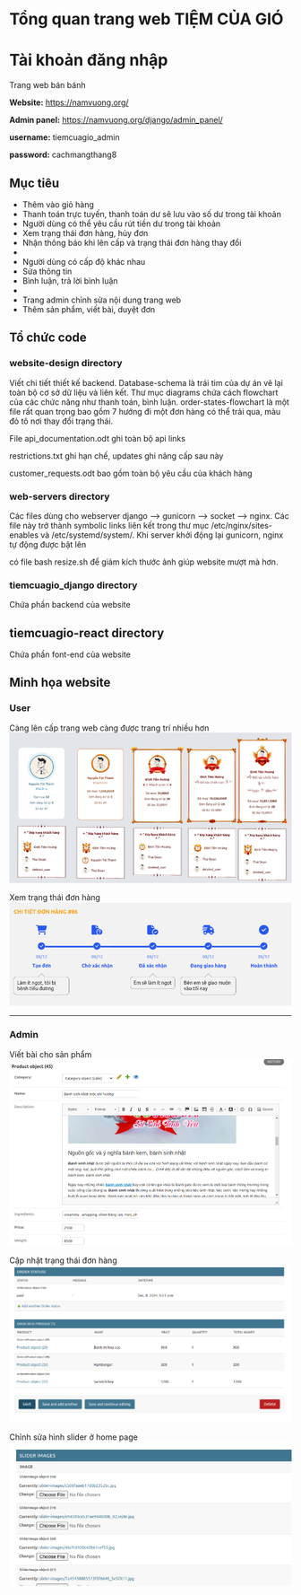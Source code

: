 # Tổng quan trang web TIỆM CỦA GIÓ


# Tài khoản đăng nhập
Trang web bán bánh

**Website:** https://namvuong.org/

**Admin panel:** https://namvuong.org/django/admin_panel/

**username:** tiemcuagio_admin

**password:** cachmangthang8
## Mục tiêu
- Thêm vào giỏ hàng
- Thanh toán trực tuyến, thanh toán dư sẽ lưu vào số dư trong tài khoản
- Người dùng có thể yêu cầu rút tiền dư trong tài khoản 
- Xem trạng thái đơn hàng, hủy đơn
- Nhận thông báo khi lên cấp và trạng thái đơn hàng thay đổi
- 
- Người dùng có cấp độ khác nhau
- Sửa thông tin
- Bình luận, trả lời bình luận
- 
- Trang admin chỉnh sửa nội dung trang web
- Thêm sản phẩm, viết bài, duyệt đơn

## Tổ chức code
### website-design directory
Viết chi tiết thiết kế backend. Database-schema là trái tim của dự án vẽ lại toàn bộ cơ sở dữ liệu và liên kết.
Thư mục diagrams chứa cách flowchart của các chức năng như thanh toán, bình luận. order-states-flowchart là một file rất quan trọng bao gồm 7 hướng đi một đơn hàng có thể trải qua, màu đỏ tô nơi thay đổi trạng thái.

File api_documentation.odt ghi toàn bộ api links

restrictions.txt ghi hạn chế, updates ghi nâng cấp sau này

customer_requests.odt bao gồm toàn bộ yêu cầu của khách hàng

### web-servers directory
Các files dùng cho webserver django --> gunicorn --> socket --> nginx. 
Các file này trở thành symbolic links liên kết trong thư mục /etc/nginx/sites-enables và /etc/systemd/system/.
Khi server khởi động lại gunicorn, nginx tự động được bật lên

có file bash resize.sh để giảm kích thước ảnh giúp website mượt mà hơn.

### tiemcuagio_django  directory
Chứa phần backend của website

## tiemcuagio-react directory
Chứa phần font-end của website

## Minh họa website
### User
Càng lên cấp trang web càng được trang trí nhiều hơn
![level](./images/level.png)

Xem trạng thái đơn hàng
![order_status](./images/order_status.png)


---
### Admin 
Viết bài cho sản phẩm 
![create_product](./images/create_product.png)

Cập nhật trạng thái đơn hàng
![update_order_status](./images/update_order_status.png)

Chỉnh sửa hình slider ở home page
![slider](./images/slider.png)






















